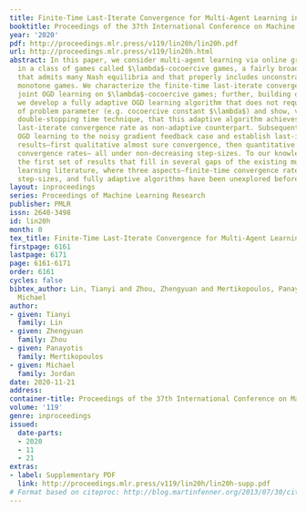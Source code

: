 ```yaml
---
title: Finite-Time Last-Iterate Convergence for Multi-Agent Learning in Games
booktitle: Proceedings of the 37th International Conference on Machine Learning
year: '2020'
pdf: http://proceedings.mlr.press/v119/lin20h/lin20h.pdf
url: http://proceedings.mlr.press/v119/lin20h.html
abstract: In this paper, we consider multi-agent learning via online gradient descent
  in a class of games called $\lambda$-cocoercive games, a fairly broad class of games
  that admits many Nash equilibria and that properly includes unconstrained strongly
  monotone games. We characterize the finite-time last-iterate convergence rate for
  joint OGD learning on $\lambda$-cocoercive games; further, building on this result,
  we develop a fully adaptive OGD learning algorithm that does not require any knowledge
  of problem parameter (e.g. cocoercive constant $\lambda$) and show, via a novel
  double-stopping time technique, that this adaptive algorithm achieves same finite-time
  last-iterate convergence rate as non-adaptive counterpart. Subsequently, we extend
  OGD learning to the noisy gradient feedback case and establish last-iterate convergence
  results–first qualitative almost sure convergence, then quantitative finite-time
  convergence rates– all under non-decreasing step-sizes. To our knowledge, we provide
  the first set of results that fill in several gaps of the existing multi-agent online
  learning literature, where three aspects–finite-time convergence rates, non-decreasing
  step-sizes, and fully adaptive algorithms have been unexplored before.
layout: inproceedings
series: Proceedings of Machine Learning Research
publisher: PMLR
issn: 2640-3498
id: lin20h
month: 0
tex_title: Finite-Time Last-Iterate Convergence for Multi-Agent Learning in Games
firstpage: 6161
lastpage: 6171
page: 6161-6171
order: 6161
cycles: false
bibtex_author: Lin, Tianyi and Zhou, Zhengyuan and Mertikopoulos, Panayotis and Jordan,
  Michael
author:
- given: Tianyi
  family: Lin
- given: Zhengyuan
  family: Zhou
- given: Panayotis
  family: Mertikopoulos
- given: Michael
  family: Jordan
date: 2020-11-21
address: 
container-title: Proceedings of the 37th International Conference on Machine Learning
volume: '119'
genre: inproceedings
issued:
  date-parts:
  - 2020
  - 11
  - 21
extras:
- label: Supplementary PDF
  link: http://proceedings.mlr.press/v119/lin20h/lin20h-supp.pdf
# Format based on citeproc: http://blog.martinfenner.org/2013/07/30/citeproc-yaml-for-bibliographies/
---
```

